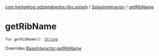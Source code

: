 [com.hedgehog.gdzietabiedra.ribs.splash](../index.md) / [SplashInteractor](index.md) / [getRibName](./get-rib-name.md)

# getRibName

`fun getRibName(): `[`String`](https://kotlinlang.org/api/latest/jvm/stdlib/kotlin/-string/index.html)

Overrides [BaseInteractor.getRibName](../../com.uber.rib.core/-base-interactor/get-rib-name.md)

